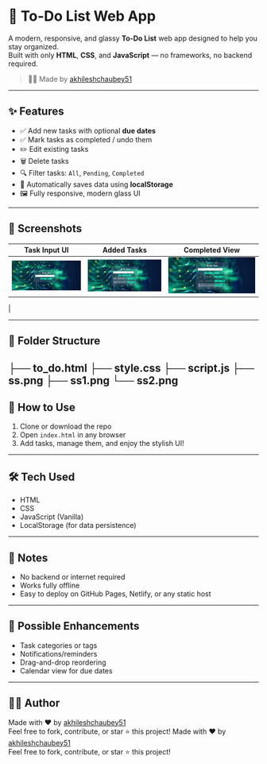 # 📝 To-Do List Web App

A modern, responsive, and glassy **To-Do List** web app designed to help you stay organized.  
Built with only **HTML**, **CSS**, and **JavaScript** — no frameworks, no backend required.

> 👨‍💻 Made by [akhileshchaubey51](https://github.com/akhileshchaubey51)

---

## ✨ Features

- ✅ Add new tasks with optional **due dates**
- ✅ Mark tasks as completed / undo them
- ✏️ Edit existing tasks
- 🗑️ Delete tasks
- 🔍 Filter tasks: `All`, `Pending`, `Completed`
- 💾 Automatically saves data using **localStorage**
- 🖼️ Fully responsive, modern glass UI

---

## 📸 Screenshots

| Task Input UI | Added Tasks | Completed View |
|---------------|-------------|----------------|
| ![Input UI](https://github.com/akhileshchaubey51/CodeAlpha_To-Do-List/blob/main/todo/ss.png?raw=true) | ![Input UI](https://github.com/akhileshchaubey51/CodeAlpha_To-Do-List/blob/main/todo/ss1.png?raw=true)| ![Input UI](https://github.com/akhileshchaubey51/CodeAlpha_To-Do-List/blob/main/todo/ss2.png?raw=true)
 |

---

## 📂 Folder Structure

├── to_do.html
├── style.css
├── script.js
├── ss.png
├── ss1.png
└── ss2.png
---

## 🚀 How to Use

1. Clone or download the repo  
2. Open `index.html` in any browser  
3. Add tasks, manage them, and enjoy the stylish UI!

---

## 🛠️ Tech Used

- HTML  
- CSS  
- JavaScript (Vanilla)  
- LocalStorage (for data persistence)

---

## 📌 Notes

- No backend or internet required  
- Works fully offline  
- Easy to deploy on GitHub Pages, Netlify, or any static host

---

## 🔮 Possible Enhancements

- Task categories or tags  
- Notifications/reminders  
- Drag-and-drop reordering  
- Calendar view for due dates

---

## 🧑‍💻 Author
Made with ❤️ by [akhileshchaubey51](https://github.com/akhileshchaubey51)  
Feel free to fork, contribute, or star ⭐ this project!
Made with ❤️ by [akhileshchaubey51](https://github.com/akhileshchaubey51)  
Feel free to fork, contribute, or star ⭐ this project!
